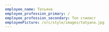 ```yaml
---
employee_name: Татьяна
employee_profession_primary: /
employee_profession_secondary: Топ стилист
employeePicture: /src/style/images/tatyana.jpg
---
```

